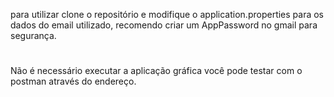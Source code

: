 para utilizar clone o repositório e modifique o application.properties para os dados do email utilizado, recomendo criar um AppPassword no gmail para segurança.

#

Não é necessário executar a aplicação gráfica você pode testar com o postman através do endereço. 
